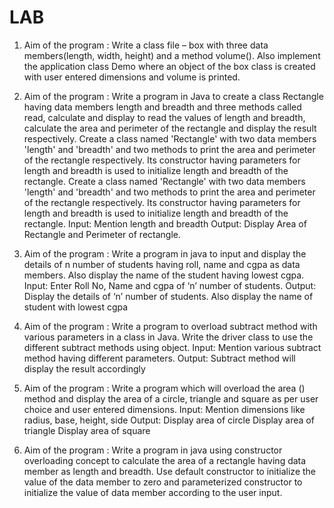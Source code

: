 # LAB 
1. Aim of the program : Write a class file – box with three data members(length, width, height) 	and a method volume(). Also implement the application class Demo where an object of the box class is created with user entered dimensions and volume is printed.
 
2.  Aim of the program :  Write a program in Java to create a class Rectangle having data members 	length and breadth and three methods called read, calculate and display to read the values of length and breadth,  calculate the area and perimeter of the rectangle and display the result  	respectively.
Create a class named 'Rectangle' with two data members 'length' and 'breadth' and 
two methods to print the area and perimeter of the rectangle respectively.
Its constructor having parameters for length and breadth is used to initialize length 
and breadth of the rectangle.
Create a class named 'Rectangle' with two data members 'length' and 'breadth' and 
two methods to print the area and perimeter of the rectangle respectively.
Its constructor having parameters for length and breadth is used to initialize length 
and breadth of the rectangle.
    Input:   Mention length and breadth 
Output: Display Area of Rectangle and Perimeter of rectangle.
3. Aim of the program :  Write a program in java to input and display the details of n number of 	students having roll, name and cgpa as data members. Also display the name of the student having lowest cgpa.
Input:   Enter Roll No, Name and cgpa of ‘n’ number of students.
Output: Display the details of ‘n’ number of students. Also display the name of student with lowest cgpa					
4. Aim of the program : Write a program to overload subtract method with various parameters in a class in Java. Write the driver class to use the different subtract methods using object.
Input:  Mention various subtract method having different parameters. 
Output: Subtract method will display the result accordingly
5. Aim of the program :  Write a program which will overload the area () method and display the area of a circle, triangle and square as per user choice and user entered dimensions. 
Input:  Mention dimensions like radius, base, height, side
Output:	Display area of circle
   		Display area of triangle
   		Display area of square
6.  Aim of the program : Write a program in java using constructor overloading concept to calculate the area of a rectangle having data member as length and breadth. Use default constructor to initialize the value of the data member to zero and parameterized constructor to initialize the value of data member according to the user input. 
